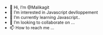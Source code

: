 - 👋 Hi, I’m @Malikagit
- 👀 I’m interested in Javascript devlloppement
- 🌱 I’m currently learning Javascript..
- 💞️ I’m looking to collaborate on ...
- 📫 How to reach me ...

<!---
Malikagit/Malikagit is a ✨ special ✨ repository because its `README.md` (this file) appears on your GitHub profile.
You can click the Preview link to take a look at your changes.
--->
